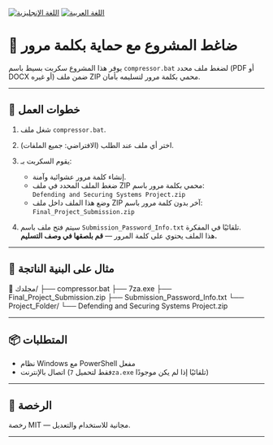 [![اللغة الإنجليزية](https://img.shields.io/badge/lang-en-blue.svg)](README.md)
[![اللغة العربية](https://img.shields.io/badge/lang-ar-green.svg)](README.ar.md)

# 🔐 ضاغط المشروع مع حماية بكلمة مرور

يوفر هذا المشروع سكربت بسيط باسم `compressor.bat` لضغط ملف محدد (PDF أو DOCX أو غيره) ضمن ملف ZIP محمي بكلمة مرور لتسليمه بأمان.

---

## 🧭 خطوات العمل

1. شغل ملف `compressor.bat`.
2. اختر أي ملف عند الطلب (الافتراضي: جميع الملفات).
3. يقوم السكربت بـ:
   - إنشاء كلمة مرور عشوائية وآمنة.
   - ضغط الملف المحدد في ملف ZIP محمي بكلمة مرور باسم:  
     `Defending and Securing Systems Project.zip`
   - وضع هذا الملف داخل ملف ZIP آخر بدون كلمة مرور باسم:  
     `Final_Project_Submission.zip`

4. سيتم فتح ملف باسم `Submission_Password_Info.txt` تلقائيًا في المفكرة.  
   هذا الملف يحتوي على كلمة المرور — **قم بلصقها في وصف التسليم.**

---

## 📁 مثال على البنية الناتجة

📁 مجلدك/
├── compressor.bat
├── 7za.exe
├── Final_Project_Submission.zip
├── Submission_Password_Info.txt
└── Project_Folder/
└── Defending and Securing Systems Project.zip

---

## 📦 المتطلبات

- نظام Windows مع PowerShell مفعل
- اتصال بالإنترنت (فقط لتحميل `7za.exe` تلقائيًا إذا لم يكن موجودًا)

---

## 📃 الرخصة

رخصة MIT — مجانية للاستخدام والتعديل.

---
